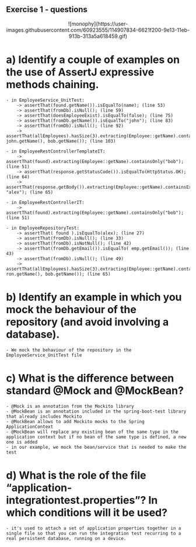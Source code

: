 ## Exercise 1 - questions
<p align="center">
![monophy](https://user-images.githubusercontent.com/60923555/114907834-6621f200-9e13-11eb-913b-313a5a618459.gif)
</p>

# a) Identify a couple of examples on the use of AssertJ expressive methods chaining.

```
- in EmployeeService_UnitTest:
	-> assertThat(found.getName()).isEqualTo(name); (line 53)
	-> assertThat(fromDb).isNull(); (line 59)
	-> assertThat(doesEmployeeExist).isEqualTo(false); (line 75)
	-> assertThat(fromDb.getName()).isEqualTo("john"); (line 83)
	-> assertThat(fromDb).isNull(); (line 92)
	-> assertThat(allEmployees).hasSize(3).extracting(Employee::getName).contains(alex.getName(), john.getName(), bob.getName()); (line 103)

- in EmployeeRestControllerTemplateIT:
	-> assertThat(found).extracting(Employee::getName).containsOnly("bob"); (line 51)
	-> assertThat(response.getStatusCode()).isEqualTo(HttpStatus.OK); (line 64)
	-> assertThat(response.getBody()).extracting(Employee::getName).containsExactly("bob", "alex"); (line 65)
	
- in EmployeeRestControllerIT:
	-> assertThat(found).extracting(Employee::getName).containsOnly("bob"); (line 51)

- in EmployeeRepositoryTest:
	-> assertThat( found ).isEqualTo(alex); (line 27)
	-> assertThat(fromDb).isNull(); (line 33)
	-> assertThat(fromDb).isNotNull(); (line 42)
	-> assertThat(fromDb.getEmail()).isEqualTo( emp.getEmail()); (line 43)
	-> assertThat(fromDb).isNull(); (line 49)
	-> assertThat(allEmployees).hasSize(3).extracting(Employee::getName).containsOnly(alex.getName(), ron.getName(), bob.getName()); (line 65)
```

# b) Identify an example in which you mock the behaviour of the repository (and avoid involving a database). 

```
- We mock the behaviour of the repository in the EmployeeService_UnitTest file
```

# c) What is the difference between standard @Mock and @MockBean?

```
- @Mock is an annotation from the Mockito library
- @MockBean is an annotation included in the spring-boot-test library that already includes Mockito
- @MockBean allows to add Mockito mocks to the Spring ApplicationContext
- @MockBean will replace any existing bean of the same type in the application context but if no bean of the same type is defined, a new one is added
- in our example, we mock the bean/service that is needed to make the test
```

# d) What is the role of the file “application-integrationtest.properties”? In which conditions will it be used?

```
- it's used to attach a set of application properties together in a single file so that you can run the integration test recurring to a real persistent database, running on a device.
```






